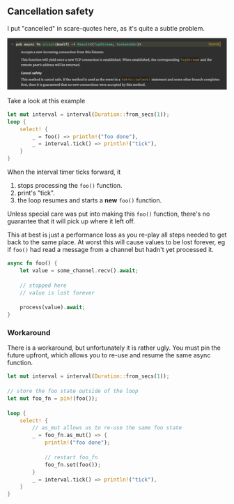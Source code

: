 ## Cancellation safety

I put "cancelled" in scare-quotes here, as it's quite a subtle problem.

![cancel safety](./cancel_safety.png)

Take a look at this example

```rust
let mut interval = interval(Duration::from_secs(1));
loop {
    select! {
        _ = foo() => println!("foo done"),
        _ = interval.tick() => println!("tick"),
    }
}
```

When the interval timer ticks forward, it
1. stops processing the `foo()` function.
2. print's "tick".
3. the loop resumes and starts a **new** `foo()` function.

Unless special care was put into making this `foo()` function, there's no guarantee that it will pick
up where it left off.

This at best is just a performance loss as you re-play all steps needed to get back to the same place.
At worst this will cause values to be lost forever, eg if `foo()` had read a message from a channel
but hadn't yet processed it.

```rust
async fn foo() {
    let value = some_channel.recv().await;

    // stopped here
    // value is lost forever

    process(value).await;
}
```

### Workaround

There is a workaround, but unfortunately it is rather ugly. You must pin the future upfront, which allows
you to re-use and resume the same async function.

```rust
let mut interval = interval(Duration::from_secs(1));

// store the foo state outside of the loop
let mut foo_fn = pin!(foo());

loop {
    select! {
        // as_mut allows us to re-use the same foo state
        _ = foo_fn.as_mut() => {
            println!("foo done");

            // restart foo_fn
            foo_fn.set(foo());
        }
        _ = interval.tick() => println!("tick"),
    }
}
```
